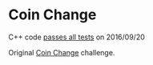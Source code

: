 Coin Change
===========

C++ code [passes all tests](https://www.hackerrank.com/challenges/ctci-coin-change) on 2016/09/20

Original [Coin Change](https://www.hackerrank.com/challenges/ctci-coin-change) challenge.
